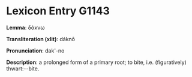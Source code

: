 # Lexicon Entry G1143

**Lemma**: δάκνω

**Transliteration (xlit)**: dáknō

**Pronunciation**: dak'-no

**Description**:
a prolonged form of a primary root; to bite, i.e. (figuratively) thwart:--bite.
